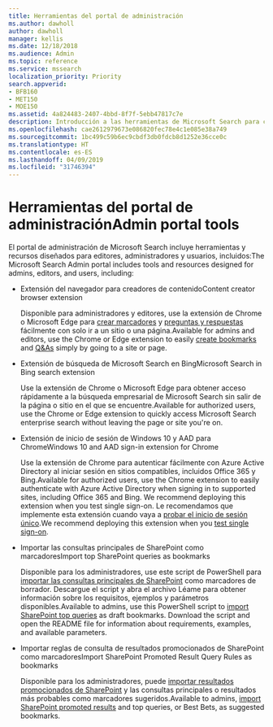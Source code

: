 ```yaml
---
title: Herramientas del portal de administración
ms.author: dawholl
author: dawholl
manager: kellis
ms.date: 12/18/2018
ms.audience: Admin
ms.topic: reference
ms.service: mssearch
localization_priority: Priority
search.appverid:
- BFB160
- MET150
- MOE150
ms.assetid: 4a824483-2407-4bbd-8f7f-5ebb47817c7e
description: Introducción a las herramientas de Microsoft Search para crear e importar resultados, iniciar sesión automáticamente y buscar desde cualquier lugar
ms.openlocfilehash: cae2612979673e086820fec78e4c1e085e38a749
ms.sourcegitcommit: 1bc499c59b6ec9cbdf3db0fdcb8d1252e36cce0c
ms.translationtype: HT
ms.contentlocale: es-ES
ms.lasthandoff: 04/09/2019
ms.locfileid: "31746394"
---
```

# <a name="admin-portal-tools"></a><span data-ttu-id="23201-103">Herramientas del portal de administración</span><span class="sxs-lookup"><span data-stu-id="23201-103">Admin portal tools</span></span>

<span data-ttu-id="23201-104">El portal de administración de Microsoft Search incluye herramientas y recursos diseñados para editores, administradores y usuarios, incluidos:</span><span class="sxs-lookup"><span data-stu-id="23201-104">The Microsoft Search Admin portal includes tools and resources designed for admins, editors, and users, including:</span></span>
  
- <span data-ttu-id="23201-105">Extensión del navegador para creadores de contenido</span><span class="sxs-lookup"><span data-stu-id="23201-105">Content creator browser extension</span></span>
    
    <span data-ttu-id="23201-106">Disponible para administradores y editores, use la extensión de Chrome o Microsoft Edge para [crear marcadores](create-bookmarks.md) y [preguntas y respuestas](create-qas.md) fácilmente con solo ir a un sitio o una página.</span><span class="sxs-lookup"><span data-stu-id="23201-106">Available for admins and editors, use the Chrome or Edge extension to easily [create bookmarks](create-bookmarks.md) and [Q&As](create-qas.md) simply by going to a site or page.</span></span> 
    
- <span data-ttu-id="23201-107">Extensión de búsqueda de Microsoft Search en Bing</span><span class="sxs-lookup"><span data-stu-id="23201-107">Microsoft Search in Bing search extension</span></span>
    
    <span data-ttu-id="23201-108">Use la extensión de Chrome o Microsoft Edge para obtener acceso rápidamente a la búsqueda empresarial de Microsoft Search sin salir de la página o sitio en el que se encuentre.</span><span class="sxs-lookup"><span data-stu-id="23201-108">Available for authorized users, use the Chrome or Edge extension to quickly access Microsoft Search enterprise search without leaving the page or site you're on.</span></span>
    
- <span data-ttu-id="23201-109">Extensión de inicio de sesión de Windows 10 y AAD para Chrome</span><span class="sxs-lookup"><span data-stu-id="23201-109">Windows 10 and AAD sign-in extension for Chrome</span></span>
    
    <span data-ttu-id="23201-110">Use la extensión de Chrome para autenticar fácilmente con Azure Active Directory al iniciar sesión en sitios compatibles, incluidos Office 365 y Bing.</span><span class="sxs-lookup"><span data-stu-id="23201-110">Available for authorized users, use the Chrome extension to easily authenticate with Azure Active Directory when signing in to supported sites, including Office 365 and Bing. We recommend deploying this extension when you test single sign-on.</span></span> <span data-ttu-id="23201-111">Le recomendamos que implemente esta extensión cuando vaya a [probar el inicio de sesión único](test-single-sign-on.md).</span><span class="sxs-lookup"><span data-stu-id="23201-111">We recommend deploying this extension when you [test single sign-on](test-single-sign-on.md).</span></span>
    
- <span data-ttu-id="23201-112">Importar las consultas principales de SharePoint como marcadores</span><span class="sxs-lookup"><span data-stu-id="23201-112">Import top SharePoint queries as bookmarks</span></span>
    
    <span data-ttu-id="23201-p102">Disponible para los administradores, use este script de PowerShell para [importar las consultas principales de SharePoint](import-sharepoint-promoted-results-and-top-queries.md) como marcadores de borrador. Descargue el script y abra el archivo Léame para obtener información sobre los requisitos, ejemplos y parámetros disponibles.</span><span class="sxs-lookup"><span data-stu-id="23201-p102">Available to admins, use this PowerShell script to [import SharePoint top queries](import-sharepoint-promoted-results-and-top-queries.md) as draft bookmarks. Download the script and open the README file for information about requirements, examples, and available parameters.</span></span> 
    
- <span data-ttu-id="23201-115">Importar reglas de consulta de resultados promocionados de SharePoint como marcadores</span><span class="sxs-lookup"><span data-stu-id="23201-115">Import SharePoint Promoted Result Query Rules as bookmarks</span></span>
    
    <span data-ttu-id="23201-116">Disponible para los administradores, puede [importar resultados promocionados de SharePoint](import-sharepoint-promoted-results-and-top-queries.md) y las consultas principales o resultados más probables como marcadores sugeridos.</span><span class="sxs-lookup"><span data-stu-id="23201-116">Available to admins, [import SharePoint promoted results](import-sharepoint-promoted-results-and-top-queries.md) and top queries, or Best Bets, as suggested bookmarks.</span></span> 

  

